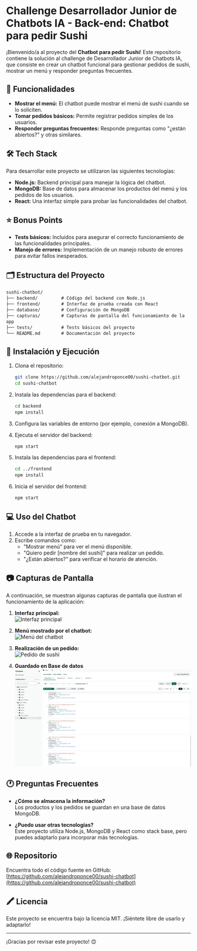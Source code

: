 # Challenge Desarrollador Junior de Chatbots IA - Back-end: Chatbot para pedir Sushi  

¡Bienvenido/a al proyecto del **Chatbot para pedir Sushi**! Este repositorio contiene la solución al challenge de Desarrollador Junior de Chatbots IA, que consiste en crear un chatbot funcional para gestionar pedidos de sushi, mostrar un menú y responder preguntas frecuentes.  

## 🚀 Funcionalidades  

- **Mostrar el menú:** El chatbot puede mostrar el menú de sushi cuando se lo soliciten.  
- **Tomar pedidos básicos:** Permite registrar pedidos simples de los usuarios.  
- **Responder preguntas frecuentes:** Responde preguntas como "¿están abiertos?" y otras similares.  

## 🛠️ Tech Stack  

Para desarrollar este proyecto se utilizaron las siguientes tecnologías:  

- **Node.js:** Backend principal para manejar la lógica del chatbot.  
- **MongoDB:** Base de datos para almacenar los productos del menú y los pedidos de los usuarios.  
- **React:** Una interfaz simple para probar las funcionalidades del chatbot.  

## ⭐ Bonus Points  

- **Tests básicos:** Incluidos para asegurar el correcto funcionamiento de las funcionalidades principales.  
- **Manejo de errores:** Implementación de un manejo robusto de errores para evitar fallos inesperados.  

## 🗂 Estructura del Proyecto  

```
sushi-chatbot/
├── backend/         # Código del backend con Node.js
├── frontend/        # Interfaz de prueba creada con React
├── database/        # Configuración de MongoDB
├── capturas/        # Capturas de pantalla del funcionamiento de la app
├── tests/           # Tests básicos del proyecto
└── README.md        # Documentación del proyecto
```  

## 🚧 Instalación y Ejecución  

1. Clona el repositorio:  
   ```bash
   git clone https://github.com/alejandroponce00/sushi-chatbot.git
   cd sushi-chatbot
   ```  

2. Instala las dependencias para el backend:  
   ```bash
   cd backend
   npm install
   ```  

3. Configura las variables de entorno (por ejemplo, conexión a MongoDB).  

4. Ejecuta el servidor del backend:  
   ```bash
   npm start
   ```  

5. Instala las dependencias para el frontend:  
   ```bash
   cd ../frontend
   npm install
   ```  

6. Inicia el servidor del frontend:  
   ```bash
   npm start
   ```  

## 💻 Uso del Chatbot  

1. Accede a la interfaz de prueba en tu navegador.  
2. Escribe comandos como:  
   - "Mostrar menú" para ver el menú disponible.  
   - "Quiero pedir [nombre del sushi]" para realizar un pedido.  
   - "¿Están abiertos?" para verificar el horario de atención.  

## 📷 Capturas de Pantalla  

A continuación, se muestran algunas capturas de pantalla que ilustran el funcionamiento de la aplicación:  

1. **Interfaz principal:**  
   ![Interfaz principal](./capturas/interfaz-principal.png)  

2. **Menú mostrado por el chatbot:**  
   ![Menú del chatbot](./capturas/4<>,jpg)  

3. **Realización de un pedido:**  
   ![Pedido de sushi](./capturas/1,jpg)  

4. **Guardado en Base de datos**  
   ![Respuesta a preguntas frecuentes](./capturas/4.jpg)  

## 🕐 Preguntas Frecuentes  

- **¿Cómo se almacena la información?**  
  Los productos y los pedidos se guardan en una base de datos MongoDB.  

- **¿Puedo usar otras tecnologías?**  
  Este proyecto utiliza Node.js, MongoDB y React como stack base, pero puedes adaptarlo para incorporar más tecnologías.  

## 🌐 Repositorio  

Encuentra todo el código fuente en GitHub:  
[https://github.com/alejandroponce00/sushi-chatbot](https://github.com/alejandroponce00/sushi-chatbot)  

## 🖍️ Licencia  

Este proyecto se encuentra bajo la licencia MIT. ¡Siéntete libre de usarlo y adaptarlo!  

---  

¡Gracias por revisar este proyecto! 😊
